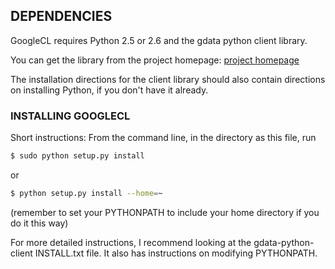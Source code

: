 ## DEPENDENCIES

GoogleCL requires Python 2.5 or 2.6 and the gdata python client library.

You can get the library from the project homepage:
    [project homepage](http://code.google.com/p/gdata-python-client/)

The installation directions for the client library should also contain
directions on installing Python, if you don't have it already.

### INSTALLING GOOGLECL

Short instructions:
From the command line, in the directory as this file, run

```bash
$ sudo python setup.py install
```

or

```bash
$ python setup.py install --home=~
```
 (remember to set your PYTHONPATH to include your home directory if you do it this way)

For more detailed instructions, I recommend looking at the gdata-python-client
INSTALL.txt file. It also has instructions on modifying PYTHONPATH.
